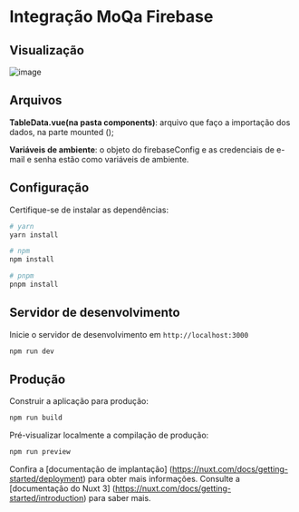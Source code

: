 # Integração MoQa Firebase 
## Visualização
![image](https://user-images.githubusercontent.com/112260675/236358335-d0085eb9-6d86-432b-b51f-d7c7eea26edd.png)

## Arquivos

<b>TableData.vue(na pasta components)</b>: arquivo que faço a importação dos dados, na parte mounted ();<br>

<b> Variáveis de ambiente</b>: o objeto do firebaseConfig e as credenciais de e-mail e senha estão como variáveis de ambiente. <br>


## Configuração

Certifique-se de instalar as dependências:

```bash
# yarn
yarn install

# npm
npm install

# pnpm
pnpm install
```

## Servidor de desenvolvimento

Inicie o servidor de desenvolvimento em `http://localhost:3000`

```bash
npm run dev
```

## Produção

Construir a aplicação para produção:

```bash
npm run build
```

Pré-visualizar localmente a compilação de produção:

```bash
npm run preview
```

Confira a [documentação de implantação] (https://nuxt.com/docs/getting-started/deployment) para obter mais informações.
Consulte a [documentação do Nuxt 3] (https://nuxt.com/docs/getting-started/introduction) para saber mais.
